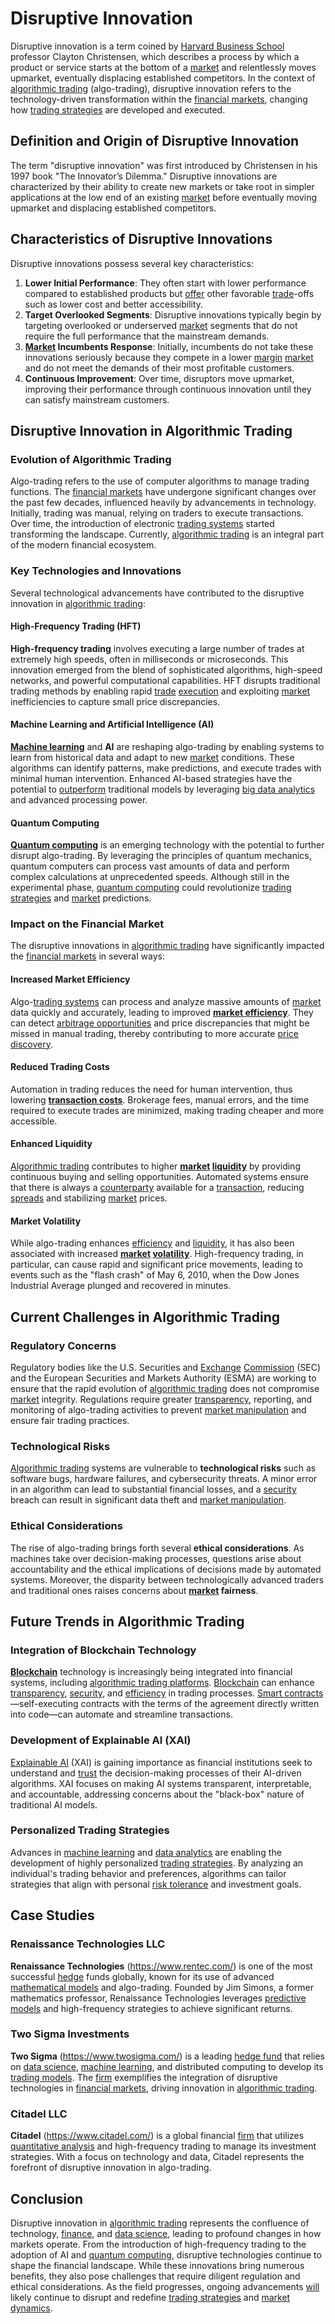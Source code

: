# Disruptive Innovation

Disruptive innovation is a term coined by [Harvard Business School](../h/harvard_business_school.md) professor Clayton Christensen, which describes a process by which a product or service starts at the bottom of a [market](../m/market.md) and relentlessly moves upmarket, eventually displacing established competitors. In the context of [algorithmic trading](../a/accountability.md) (algo-trading), disruptive innovation refers to the technology-driven transformation within the [financial markets](../f/financial_market.md), changing how [trading strategies](../t/trading_strategies.md) are developed and executed.

## Definition and Origin of Disruptive Innovation

The term "disruptive innovation" was first introduced by Christensen in his 1997 book "The Innovator’s Dilemma." Disruptive innovations are characterized by their ability to create new markets or take root in simpler applications at the low end of an existing [market](../m/market.md) before eventually moving upmarket and displacing established competitors.

## Characteristics of Disruptive Innovations

Disruptive innovations possess several key characteristics:

1. **Lower Initial Performance**: They often start with lower performance compared to established products but [offer](../o/offer.md) other favorable [trade](../t/trade.md)-offs such as lower cost and better accessibility.
2. **Target Overlooked Segments**: Disruptive innovations typically begin by targeting overlooked or underserved [market](../m/market.md) segments that do not require the full performance that the mainstream demands.
3. **[Market](../m/market.md) Incumbents Response**: Initially, incumbents do not take these innovations seriously because they compete in a lower [margin](../m/margin.md) [market](../m/market.md) and do not meet the demands of their most profitable customers.
4. **Continuous Improvement**: Over time, disruptors move upmarket, improving their performance through continuous innovation until they can satisfy mainstream customers.

## Disruptive Innovation in Algorithmic Trading

### Evolution of Algorithmic Trading

Algo-trading refers to the use of computer algorithms to manage trading functions. The [financial markets](../f/financial_market.md) have undergone significant changes over the past few decades, influenced heavily by advancements in technology. Initially, trading was manual, relying on traders to execute transactions. Over time, the introduction of electronic [trading systems](../t/trading_systems.md) started transforming the landscape. Currently, [algorithmic trading](../a/accountability.md) is an integral part of the modern financial ecosystem.

### Key Technologies and Innovations

Several technological advancements have contributed to the disruptive innovation in [algorithmic trading](../a/accountability.md):

#### High-Frequency Trading (HFT)

**High-frequency trading** involves executing a large number of trades at extremely high speeds, often in milliseconds or microseconds. This innovation emerged from the blend of sophisticated algorithms, high-speed networks, and powerful computational capabilities. HFT disrupts traditional trading methods by enabling rapid [trade](../t/trade.md) [execution](../e/execution.md) and exploiting [market](../m/market.md) inefficiencies to capture small price discrepancies.

#### Machine Learning and Artificial Intelligence (AI)

**[Machine learning](../m/machine_learning.md)** and **AI** are reshaping algo-trading by enabling systems to learn from historical data and adapt to new [market](../m/market.md) conditions. These algorithms can identify patterns, make predictions, and execute trades with minimal human intervention. Enhanced AI-based strategies have the potential to [outperform](../o/outperform.md) traditional models by leveraging [big data analytics](../b/big_data_analytics_in_trading.md) and advanced processing power.

#### Quantum Computing

**[Quantum computing](../q/quantum_computing_in_trading.md)** is an emerging technology with the potential to further disrupt algo-trading. By leveraging the principles of quantum mechanics, quantum computers can process vast amounts of data and perform complex calculations at unprecedented speeds. Although still in the experimental phase, [quantum computing](../q/quantum_computing_in_trading.md) could revolutionize [trading strategies](../t/trading_strategies.md) and [market](../m/market.md) predictions.

### Impact on the Financial Market

The disruptive innovations in [algorithmic trading](../a/accountability.md) have significantly impacted the [financial markets](../f/financial_market.md) in several ways:

#### Increased Market Efficiency

Algo-[trading systems](../t/trading_systems.md) can process and analyze massive amounts of [market](../m/market.md) data quickly and accurately, leading to improved **[market efficiency](../m/market_efficiency.md)**. They can detect [arbitrage opportunities](../a/arbitrage_opportunities.md) and price discrepancies that might be missed in manual trading, thereby contributing to more accurate [price discovery](../p/price_discovery.md).

#### Reduced Trading Costs

Automation in trading reduces the need for human intervention, thus lowering **[transaction costs](../t/transaction_costs.md)**. Brokerage fees, manual errors, and the time required to execute trades are minimized, making trading cheaper and more accessible.

#### Enhanced Liquidity

[Algorithmic trading](../a/accountability.md) contributes to higher **[market](../m/market.md) [liquidity](../l/liquidity.md)** by providing continuous buying and selling opportunities. Automated systems ensure that there is always a [counterparty](../c/counterparty.md) available for a [transaction](../t/transaction.md), reducing [spreads](../s/spreads.md) and stabilizing [market](../m/market.md) prices.

#### Market Volatility

While algo-trading enhances [efficiency](../e/efficiency.md) and [liquidity](../l/liquidity.md), it has also been associated with increased **[market](../m/market.md) [volatility](../v/volatility.md)**. High-frequency trading, in particular, can cause rapid and significant price movements, leading to events such as the "flash crash" of May 6, 2010, when the Dow Jones Industrial Average plunged and recovered in minutes.

## Current Challenges in Algorithmic Trading

### Regulatory Concerns

Regulatory bodies like the U.S. Securities and [Exchange](../e/exchange.md) [Commission](../c/commission.md) (SEC) and the European Securities and Markets Authority (ESMA) are working to ensure that the rapid evolution of [algorithmic trading](../a/accountability.md) does not compromise [market](../m/market.md) integrity. Regulations require greater [transparency](../t/transparency.md), reporting, and monitoring of algo-trading activities to prevent [market manipulation](../m/market_manipulation.md) and ensure fair trading practices.

### Technological Risks

[Algorithmic trading](../a/accountability.md) systems are vulnerable to **technological risks** such as software bugs, hardware failures, and cybersecurity threats. A minor error in an algorithm can lead to substantial financial losses, and a [security](../s/security.md) breach can result in significant data theft and [market manipulation](../m/market_manipulation.md).

### Ethical Considerations

The rise of algo-trading brings forth several **ethical considerations**. As machines take over decision-making processes, questions arise about accountability and the ethical implications of decisions made by automated systems. Moreover, the disparity between technologically advanced traders and traditional ones raises concerns about **[market](../m/market.md) fairness**.

## Future Trends in Algorithmic Trading

### Integration of Blockchain Technology

**[Blockchain](../b/blockchain_in_trading.md)** technology is increasingly being integrated into financial systems, including [algorithmic trading platforms](../a/algorithmic_trading_platforms.md). [Blockchain](../b/blockchain_in_trading.md) can enhance [transparency](../t/transparency.md), [security](../s/security.md), and [efficiency](../e/efficiency.md) in trading processes. [Smart contracts](../s/smart_contracts_in_trading.md)—self-executing contracts with the terms of the agreement directly written into code—can automate and streamline transactions.

### Development of Explainable AI (XAI)

[Explainable AI](../e/explainable_ai.md) (XAI) is gaining importance as financial institutions seek to understand and [trust](../t/trust.md) the decision-making processes of their AI-driven algorithms. XAI focuses on making AI systems transparent, interpretable, and accountable, addressing concerns about the "black-box" nature of traditional AI models.

### Personalized Trading Strategies

Advances in [machine learning](../m/machine_learning.md) and [data analytics](../d/data_analytics.md) are enabling the development of highly personalized [trading strategies](../t/trading_strategies.md). By analyzing an individual's trading behavior and preferences, algorithms can tailor strategies that align with personal [risk tolerance](../r/risk_tolerance.md) and investment goals.

## Case Studies

### Renaissance Technologies LLC

**Renaissance Technologies** (https://www.rentec.com/) is one of the most successful [hedge](../h/hedge.md) funds globally, known for its use of advanced [mathematical models](../m/mathematical_models_in_trading.md) and algo-trading. Founded by Jim Simons, a former mathematics professor, Renaissance Technologies leverages [predictive models](../p/predictive_models_in_trading.md) and high-frequency strategies to achieve significant returns.

### Two Sigma Investments

**Two Sigma** (https://www.twosigma.com/) is a leading [hedge fund](../h/hedge_fund.md) that relies on [data science](../d/data_science_in_trading.md), [machine learning](../m/machine_learning.md), and distributed computing to develop its [trading models](../t/trading_models.md). The [firm](../f/firm.md) exemplifies the integration of disruptive technologies in [financial markets](../f/financial_market.md), driving innovation in [algorithmic trading](../a/accountability.md).

### Citadel LLC

**Citadel** (https://www.citadel.com/) is a global financial [firm](../f/firm.md) that utilizes [quantitative analysis](../q/quantitative_analysis.md) and high-frequency trading to manage its investment strategies. With a focus on technology and data, Citadel represents the forefront of disruptive innovation in algo-trading.

## Conclusion

Disruptive innovation in [algorithmic trading](../a/accountability.md) represents the confluence of technology, [finance](../f/finance.md), and [data science](../d/data_science_in_trading.md), leading to profound changes in how markets operate. From the introduction of high-frequency trading to the adoption of AI and [quantum computing](../q/quantum_computing_in_trading.md), disruptive technologies continue to shape the financial landscape. While these innovations bring numerous benefits, they also pose challenges that require diligent regulation and ethical considerations. As the field progresses, ongoing advancements [will](../w/will.md) likely continue to disrupt and redefine [trading strategies](../t/trading_strategies.md) and [market dynamics](../m/market_dynamics.md).